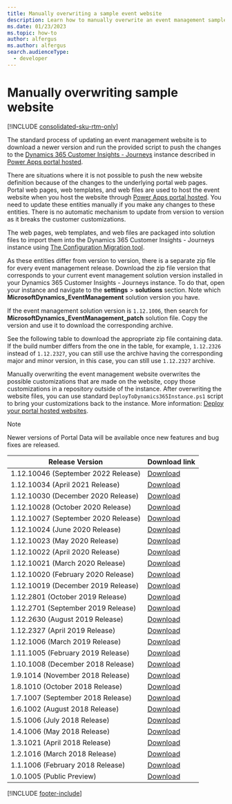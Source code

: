 ```yaml
---
title: Manually overwriting a sample event website
description: Learn how to manually overwrite an event management sample website.
ms.date: 01/23/2023
ms.topic: how-to
author: alfergus
ms.author: alfergus
search.audienceType: 
  - developer
---
```


# Manually overwriting sample website

[!INCLUDE [consolidated-sku-rtm-only](.././includes/consolidated-sku-rtm-only.md)]

The standard process of updating an event management website is to download a newer version and run the provided script to push the changes to the [Dynamics 365 Customer Insights - Journeys](/dynamics365/customer-engagement/marketing/trial-signup) instance described in [Power Apps portal hosted](portal-hosted.md#deployment). 

There are situations where it is not possible to push the new website definition because of the changes to the underlying portal web pages. Portal web pages, web templates, and web files are used to host the event website when you host the website through [Power Apps portal hosted](portal-hosted.md). You need to update these entities manually if you make any changes to these entities. There is no automatic mechanism to update from version to version as it breaks the customer customizations.

The web pages, web templates, and web files are packaged into solution files to import them into the Dynamics 365 Customer Insights - Journeys instance using [The Configuration Migration tool](/dynamics365/customer-engagement/admin/import-configuration-data). 

As these entities differ from version to version, there is a separate zip file for every event management release. Download the zip file version that corresponds to your current event management solution version installed in your Dynamics 365 Customer Insights - Journeys instance. To do that, open your instance and navigate to the **settings** > **solutions** section. Note which **MicrosoftDynamics_EventManagement** solution version you have. 

If the event management solution version is `1.12.1006`, then search for **MicrosoftDynamics_EventManagement_patch** solution file. Copy the version and use it to download the corresponding archive.

See the following table to download the appropriate zip file containing data. If the build number differs from the one in the table, for example, `1.12.2326` instead of `1.12.2327`, you can still use the archive having the corresponding major and minor version, in this case, you can still use `1.12.2327` archive.

Manually overwriting the event management website overwrites the possible customizations that are made on the website, copy those customizations in a repository outside of the instance. After overwriting the website files, you can use standard `DeployToDynamics365Instance.ps1` script to bring your customizations back to the instance. More information:  [Deploy your portal hosted websites](./portal-hosted.md#deployment).

> [!NOTE]
> Newer versions of Portal Data will be available once new features and bug fixes are released.

| Release Version |Download link|
|--|--|
| 1.12.10046 (September 2022 Release)| [Download](https://download.microsoft.com/download/1/5/0/150757D0-2600-493B-8C9A-3213AD873A73/PortalData-Sep22-1.12.10046.1012.zip) |
| 1.12.10034 (April 2021 Release)| [Download](https://download.microsoft.com/download/1/5/0/150757D0-2600-493B-8C9A-3213AD873A73/PortalData-Apr21-1.12.10034.1001.zip) |
| 1.12.10030 (December 2020 Release)| [Download](https://download.microsoft.com/download/1/5/0/150757D0-2600-493B-8C9A-3213AD873A73/PortalData-Dec20-1.12.10030.1020.zip) |
| 1.12.10028 (October 2020 Release)| [Download](https://download.microsoft.com/download/1/5/0/150757D0-2600-493B-8C9A-3213AD873A73/PortalData-Oct20-1.12.10028.1027.zip) |
| 1.12.10027 (September 2020 Release)| [Download](https://download.microsoft.com/download/1/5/0/150757D0-2600-493B-8C9A-3213AD873A73/PortalData-Sept20-1.12.10027.1013.zip) |
| 1.12.10024 (June 2020 Release)| [Download](https://download.microsoft.com/download/1/5/0/150757D0-2600-493B-8C9A-3213AD873A73/PortalData-June20-1.12.10024.1015.zip) |
| 1.12.10023 (May 2020 Release)| [Download](https://download.microsoft.com/download/1/5/0/150757D0-2600-493B-8C9A-3213AD873A73/PortalData-May20-1.12.10023.1015.zip) |
| 1.12.10022 (April 2020 Release)| [Download](https://download.microsoft.com/download/1/5/0/150757D0-2600-493B-8C9A-3213AD873A73/PortalData-April03-1.12.10022.1015.zip) |
| 1.12.10021 (March 2020 Release)| [Download](https://download.microsoft.com/download/1/5/0/150757D0-2600-493B-8C9A-3213AD873A73/PortalData-Mar21-1.12.10021.1015.zip) |
| 1.12.10020 (February 2020 Release)| [Download](https://download.microsoft.com/download/1/5/0/150757D0-2600-493B-8C9A-3213AD873A73/PortalData-Feb20-1.12.10020.1003.zip) |
| 1.12.10019 (December 2019 Release)| [Download](https://download.microsoft.com/download/1/5/0/150757D0-2600-493B-8C9A-3213AD873A73/PortalData-Dec19-1.12.10019.1012.zip) |
| 1.12.2801 (October 2019 Release)| [Download](https://download.microsoft.com/download/1/5/0/150757D0-2600-493B-8C9A-3213AD873A73/PortalData-Oct19-1.12.2801.zip) |
| 1.12.2701 (September 2019 Release)| [Download](https://download.microsoft.com/download/1/5/0/150757D0-2600-493B-8C9A-3213AD873A73/PortalData-Sept19-1.12.2701.zip) |
| 1.12.2630 (August 2019 Release)| [Download](https://download.microsoft.com/download/1/5/0/150757D0-2600-493B-8C9A-3213AD873A73/PortalData-Aug19-1.12.2630.zip)|
| 1.12.2327 (April 2019 Release) | [Download](https://download.microsoft.com/download/1/5/0/150757D0-2600-493B-8C9A-3213AD873A73/PortalData-Apr19-1.12.2327.zip) |
| 1.12.1006 (March 2019 Release) | [Download](https://download.microsoft.com/download/1/5/0/150757D0-2600-493B-8C9A-3213AD873A73/PortalData-Mar19-1.12.1006.zip) |
| 1.11.1005 (February 2019 Release) | [Download](https://download.microsoft.com/download/1/5/0/150757D0-2600-493B-8C9A-3213AD873A73/PortalData-Feb19-1.11.1005.zip) |
| 1.10.1008 (December 2018 Release) | [Download](https://download.microsoft.com/download/1/5/0/150757D0-2600-493B-8C9A-3213AD873A73/PortalData-Dec18-1.10.1008.zip) |
| 1.9.1014 (November 2018 Release) | [Download](https://download.microsoft.com/download/1/5/0/150757D0-2600-493B-8C9A-3213AD873A73/PortalData-Nov18-1.9.1014.zip) |
| 1.8.1010 (October 2018 Release) | [Download](https://download.microsoft.com/download/1/5/0/150757D0-2600-493B-8C9A-3213AD873A73/PortalData-Oct18-1.8.1010.zip) |
| 1.7.1007 (September 2018 Release) | [Download](https://download.microsoft.com/download/1/5/0/150757D0-2600-493B-8C9A-3213AD873A73/PortalData-Sep18-1.7.1007.zip) |
| 1.6.1002 (August 2018 Release) | [Download](https://download.microsoft.com/download/1/5/0/150757D0-2600-493B-8C9A-3213AD873A73/PortalData-Aug18-1.6.1002.zip) |
| 1.5.1006 (July 2018 Release) | [Download](https://download.microsoft.com/download/1/5/0/150757D0-2600-493B-8C9A-3213AD873A73/PortalData-Jul18-1.5.1006.zip) |
| 1.4.1006 (May 2018 Release) | [Download](https://download.microsoft.com/download/1/5/0/150757D0-2600-493B-8C9A-3213AD873A73/PortalData-May18-1.4.1006.zip) |
| 1.3.1021 (April 2018 Release) | [Download](https://download.microsoft.com/download/1/5/0/150757D0-2600-493B-8C9A-3213AD873A73/PortalData-Apr18-1.3.1021.zip) |
| 1.2.1016 (March 2018 Release) | [Download](https://download.microsoft.com/download/1/5/0/150757D0-2600-493B-8C9A-3213AD873A73/PortalData-Mar18-1.2.1016.zip) |
| 1.1.1006 (February 2018 Release) | [Download](https://download.microsoft.com/download/1/5/0/150757D0-2600-493B-8C9A-3213AD873A73/PortalData-Feb18-1.1.1006.zip) |
| 1.0.1005 (Public Preview) | [Download](https://download.microsoft.com/download/1/5/0/150757D0-2600-493B-8C9A-3213AD873A73/PortalData-PublicPreview-1.0.1005.zip) |

[!INCLUDE [footer-include](.././includes/footer-banner.md)]
